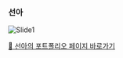 ### 선아

![Slide1](https://github.com/sonah5009/sonah5009.github.io/assets/95205446/3d9e0f05-f1f1-4a54-a669-716ba2d18a31)

[🎉 선아의 포트폴리오 페이지 바로가기](https://sonah5009.github.io/dist/)

